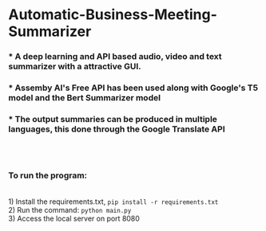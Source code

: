# Automatic-Business-Meeting-Summarizer
### * A deep learning and API based audio, video and text summarizer with a attractive GUI. <br>
### * Assemby AI's Free API has been used along with Google's T5 model and the Bert Summarizer model <br>
### * The output summaries can be produced in multiple languages, this done through the Google Translate API
<br><br>

### To run the program:
<br> 1) Install the requirements.txt, `pip install -r requirements.txt`
<br> 2) Run the command: `python main.py`
<br> 3) Access the local server on port 8080
